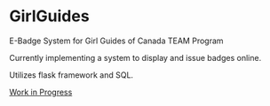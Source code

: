 # GirlGuides
E-Badge System for Girl Guides of Canada TEAM Program

Currently implementing a system to display and issue badges online. 


Utilizes flask framework and SQL. 


[Work in Progress](girlguides.winstonc.me)
